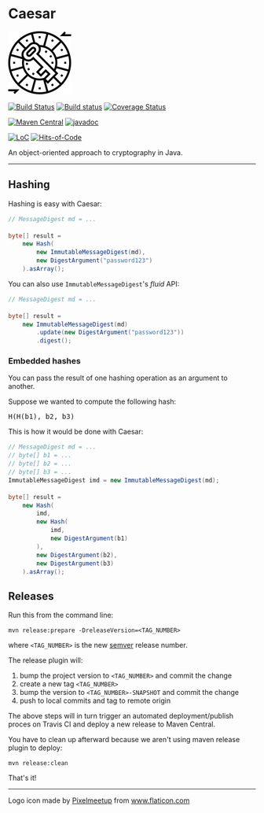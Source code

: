 # Caesar

![Logo](logo.png)

[![Build Status](https://travis-ci.com/Glusk/caesar.svg?branch=master)](https://travis-ci.com/Glusk/caesar)
[![Build status](https://ci.appveyor.com/api/projects/status/kvotrwt9pqn0dbg5/branch/master?svg=true)](https://ci.appveyor.com/project/Glusk/caesar/branch/master)
[![Coverage Status](https://coveralls.io/repos/github/Glusk/caesar/badge.svg?branch=master)](https://coveralls.io/github/Glusk/caesar?branch=master)

[![Maven Central](https://maven-badges.herokuapp.com/maven-central/com.github.glusk/caesar/badge.svg)](https://maven-badges.herokuapp.com/maven-central/com.github.glusk/caesar)
[![javadoc](https://javadoc.io/badge2/com.github.glusk/caesar/javadoc.svg)](https://javadoc.io/doc/com.github.glusk/caesar)

[![LoC](https://tokei.rs/b1/github/glusk/caesar)](https://github.com/Glusk/caesar)
[![Hits-of-Code](https://hitsofcode.com/github/glusk/caesar?branch=master)](https://hitsofcode.com/view/github/glusk/caesar?branch=master)

An object-oriented approach to cryptography in Java.

---

## Hashing

Hashing is easy with Caesar:

``` java
// MessageDigest md = ...

byte[] result = 
    new Hash(
        new ImmutableMessageDigest(md),
        new DigestArgument("password123")
    ).asArray();
```
You can also use `ImmutableMessageDigest`'s *fluid* API:
``` java
// MessageDigest md = ...

byte[] result =
    new ImmutableMessageDigest(md)
        .update(new DigestArgument("password123"))
        .digest();
```

### Embedded hashes

You can pass the result of one hashing operation as an argument to
another.

Suppose we wanted to compute the following hash:
<pre>
H(H(b1), b2, b3)
</pre>

This is how it would be done with Caesar:
``` java
// MessageDigest md = ...
// byte[] b1 = ...
// byte[] b2 = ...
// byte[] b3 = ...
ImmutableMessageDigest imd = new ImmutableMessageDigest(md);

byte[] result = 
    new Hash(
        imd,
        new Hash(
            imd,
            new DigestArgument(b1)
        ),
        new DigestArgument(b2),
        new DigestArgument(b3)
    ).asArray();
```

## Releases

Run this from the command line:

```
mvn release:prepare -DreleaseVersion=<TAG_NUMBER>
```

where `<TAG_NUMBER>` is the new [semver](http://www.semver.org) release number.

The release plugin will:
1. bump the project version to `<TAG_NUMBER>` and commit the change
2. create a new tag `<TAG_NUMBER>`
3. bump the version to `<TAG_NUMBER>-SNAPSHOT` and commit the change
4. push to local commits and tag to remote origin

The above steps will in turn trigger an automated deployment/publish proces on
Travis CI and deploy a new release to Maven Central.

You have to clean up afterward because we aren't using maven release plugin to
deploy:

```
mvn release:clean
```

That's it!

---

<div>Logo icon made by <a href="https://www.flaticon.com/free-icon/caesar-cipher_1792163" title="Pixelmeetup">Pixelmeetup</a> from <a href="https://www.flaticon.com/" title="Flaticon">www.flaticon.com</a></div>
